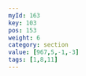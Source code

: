 ```yaml
---
myId: 163
key: 103
pos: 153
weight: 6
category: section
value: [967,5,-1,-3]
tags: [1,8,11]
---
```

